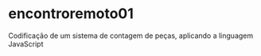 # encontroremoto01
Codificação de um sistema de contagem de peças, aplicando a linguagem JavaScript
